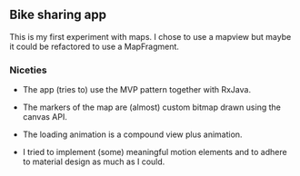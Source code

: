 ## Bike sharing app
This is my first experiment with maps. I chose to use a mapview but maybe it could be refactored to use a MapFragment.

### Niceties
- The app (tries to) use the MVP pattern together with RxJava.
 
- The markers of the map are (almost) custom bitmap drawn using the canvas API.

- The loading animation is a compound view plus animation.

- I tried to implement (some) meaningful motion elements and to adhere to material design as much as I could. 
